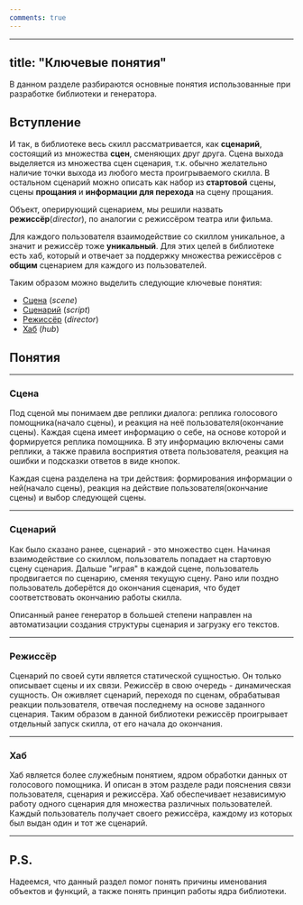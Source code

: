 ```yaml
---
comments: true
---
```

---
title: "Ключевые понятия"
---

В данном разделе разбираются основные понятия использованные при разработке библиотеки и генератора.


## Вступление
И так, в библиотеке весь скилл рассматривается, как **сценарий**, состоящий из множества **сцен**, сменяющих друг друга. Сцена выхода
выделяется из множества сцен сценария, т.к. обычно желательно наличие точки выхода из любого места проигрываемого скилла.
В остальном сценарий можно описать как набор из **стартовой** сцены, сцены **прощания** и **информации для перехода** на сцену прощания.

Объект, оперирующий сценарием, мы решили назвать **режиссёр**(*director*), по аналогии с режиссёром театра или фильма. 

Для каждого пользователя взаимодействие со скиллом уникальное, а значит и режиссёр тоже **уникальный**. Для этих целей
в библиотеке есть хаб, который и отвечает за поддержку множества режиссёров с **общим** сценарием для каждого из пользователей.

Таким образом можно выделить следующие ключевые понятия:

* [Сцена](#scene) (*scene*)
* [Сценарий](#script) (*script*)
* [Режиссёр](#director) (*director*)
* [Хаб](#hub) (*hub*)


## Понятия

-------------------------------------
### <a id="scene"></a>Сцена

Под сценой мы понимаем две реплики диалога: реплика голосового помощника(начало сцены), и реакция на неё пользователя(окончание сцены).
Каждая сцена имеет информацию о себе, на основе которой и формируется реплика помощника. В эту информацию включены сами реплики, 
а также правила восприятия ответа пользователя, реакция на ошибки и подсказки ответов в виде кнопок. 

Каждая сцена разделена на три действия: формирования информации о ней(начало сцены), реакция на действие 
пользователя(окончание сцены) и выбор следующей сцены. 

-------------------------------------

### <a id="script"></a>Сценарий

Как было сказано ранее, сценарий - это множество сцен. Начиная взаимодействие со скиллом, пользователь попадает на стартовую сцену сценария.
Дальше "играя" в каждой сцене, пользователь продвигается по сценарию, сменяя текущую сцену. Рано или поздно пользователь доберётся до окончания сценария, 
что будет соответствовать окончанию работы скилла.

Описанный ранее генератор в большей степени направлен на автоматизации создания структуры сценария и загрузку его текстов.

-------------------------------------
### <a id="director"></a>Режиссёр

Сценарий по своей сути является статической сущностью. Он только описывает сцены и их связи. Режиссёр в свою очередь - динамическая сущность.
Он оживляет сценарий, переходя по сценам, обрабатывая реакции пользователя, отвечая последнему на основе заданного сценария. 
Таким образом в данной библиотеки режиссёр проигрывает отдельный запуск скилла, от его начала до окончания.

-------------------------------------
### <a id="hub"></a>Хаб

Хаб является более служебным понятием, ядром обработки данных от голосового помощника. 
И описан в этом разделе ради пояснения связи пользователя, сценария и режиссёра. 
Хаб обеспечивает независимую работу одного сценария для множества различных пользователей.
Каждый пользователь получает своего режиссёра, каждому из которых был выдан один и тот же сценарий. 


-------------------------------------
## P.S.
Надеемся, что данный раздел помог понять причины именования объектов и функций, а также понять принцип работы ядра библиотеки.